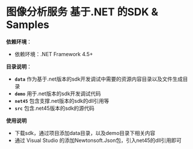 # 图像分析服务 基于.NET 的SDK & Samples
**依赖环境**：
+ 依赖环境：.NET Framework 4.5+


**目录说明**：
+ **`data`** 作为基于.net版本的sdk开发调试中需要的资源内容目录以及文件生成目录
+ **`demo`** 用于.net版本的sdk开发调试代码
+ **`net45`** 包含支撑.net版本的sdk的dll引用等
+ **`src`** 包含.net45版本的sdk的源代码

**使用说明** 
+ 下载sdk，通过项目添加data目录，以及demo目录下相关内容
+ 通过 Visual Studio 的添加Newtonsoft.Json包，引入net45的dll引用即可


